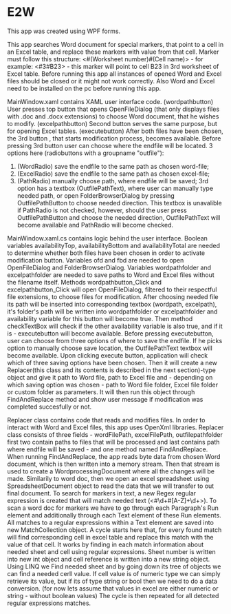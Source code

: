 # E2W
This app was created using WPF forms.

This app searches Word document for special markers, that point to a cell in an Excel table, and replace these markers with value from that cell.
Marker must follow this structure: <#(Worksheet number)#(Cell name)> -
for example: <#3#B23> - this marker will point to cell B23 in 3rd worksheet of Excel table.
Before running this app all instances of opened Word and Excel files should be closed or it might not work correctly. 
Also Word and Excel need to be installed on the pc before running this app.

MainWindow.xaml contains XAML user interface code.
(wordpathbutton) User presses top button that opens OpenFileDialog (that only displays files with .doc and .docx extensions) to choose Word document, that he wishes to modify.
(excelpathbutton) Second button serves the same purpose, but for opening Excel tables.
(executebutton) After both files have been chosen, the 3rd button , that starts modification process, becomes available.
Before pressing 3rd button user can choose where the endfile will be located. 3 options here (radiobuttons with a groupname "outfile"):
1) (WordRadio) save the endfile to the same path as chosen word-file;
2) (ExcelRadio) save the endfile to the same path as chosen excel-file;
3) (PathRadio) manually choose path, where endfile will be saved;
3rd option has a textbox (OutfilePathText), where user can manually type needed path, or open FolderBrowserDialog by pressing OutfilePathButton to choose needed direction.
This textbox is unavalible if PathRadio is not checked, however, should the user press OutfilePathButton and choose the needed direction, 
OutfilePathText will become available and PathRadio will become checked.

MainWindow.xaml.cs contains logic behind the user interface.
Boolean variables availabilityTop, availabilityBottom and availabilityTotal are needed to determine whether both files have been chosen in order to activate modification button.
Variables ofd and fbd are needed to open OpenFileDialog and FolderBrowserDialog.
Variables wordpathfolder and excelpathfolder are needed to save paths to Word and Excel files without the filename itself.
Methods wordpathbutton_Click and excelpathbutton_Click will open OpenFileDialog, filtered to their respectful file extensions, to choose files for modification.
After choosing needed file its path will be inserted into corresponding textbox (wordpath, excelpath), it's folder's path will be written into wordpathfolder or excelpathfolder
and availability variable for this button will become true. Then method checkTextBox will check if the other availability variable is also true, and if it is -
executebutton will become available.
Before pressing executebutton, user can choose from three options of where to save the endfile. 
If he picks option to manually choose save location, the OutfilePathText textbox will become available.
Upon clicking execute button, application will check which of three saving options have been chosen. 
Then it will create a new Replacer(this class and its contents is described in the next section)-type object and give it path to Word file, path to Excel file and - 
depending on which saving option was chosen - path to Word file folder, Excel file folder or custom folder as parameters.
It will then run this object through FindAndReplace method and show user message if modification was completed succesfully or not.

Replacer class contains code that reads and modifies files.
In order to interact with Word and Excel files, this app uses OpenXml libraries.
Replacer class consists of three fields - wordFilePath, excelFilePath, outfilepathfolder first two contain paths to files that will be processed
and last contains path where endfile will be saved - and one method named FindAndReplace.
When running FindAndReplace, the app reads byte data from chosen Word document, which is then written into a memory stream.
Then that stream is used to create a WordprocessingDocument where all the changes will be made.
Similarily to word doc, then we open an excel spreadsheet using SpreadsheetDocument object to read the data that we will transfer to out final document.
To search for markers in text, a new Regex regular expression is created that will match needed text (<#\d+#[A-Z]+\d+>).
To scan a word doc for markers we have to go through each Paragraph's Run element and additionally through each Text element of these Run elements.
All matches to a regular expressions within a Text element are saved into new MatchCollection object.
A cycle starts here that, for every found match will find corresponding cell in excel table and replace this match with the value of that cell.
It works by finding in each match information about needed sheet and cell using regular expressions.
Sheet number is written into new int object and cell reference is written into a new string object.
Using LINQ we Find needed sheet and by going down its tree of objects we can find a needed cerll value.
If cell value is of numeric type we can simply retrieve its value, but if its of type string or bool then we need to do a data conversion.
(for now lets assume that values in excel are either numeric or string - without boolean values)
The cycle is then repeated for all detected regular expressions matches.